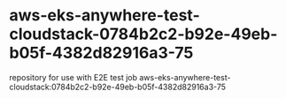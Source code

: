 # aws-eks-anywhere-test-cloudstack-0784b2c2-b92e-49eb-b05f-4382d82916a3-75
repository for use with E2E test job aws-eks-anywhere-test-cloudstack:0784b2c2-b92e-49eb-b05f-4382d82916a3-75
